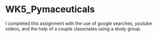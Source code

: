 # WK5_Pymaceuticals
I completed this assignment with the use of google searches, youtube videos, and the help of a couple classmates using a study group.
